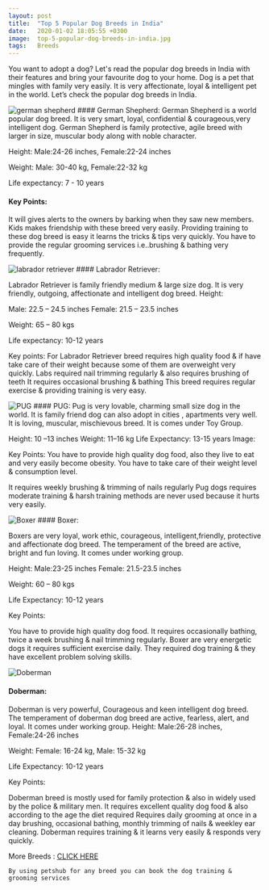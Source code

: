 ```yaml
---
layout: post
title:  "Top 5 Popular Dog Breeds in India"
date:   2020-01-02 18:05:55 +0300
image:  top-5-popular-dog-breeds-in-india.jpg
tags:   Breeds
---
```

You want to adopt a dog? Let's read the popular dog breeds in India with their features and bring your favourite dog to your home.
Dog is a pet that mingles with family very easily. It is very affectionate, loyal & intelligent pet in the world. Let’s check the popular dog breeds in India.

<img src="{{site.baseurl}}/images/german-shepherd.jpg" alt="german shepherd">
#### German Shepherd: 
German Shepherd is a world popular dog breed. It is very smart, loyal, confidential & courageous,very intelligent dog. German Shepherd is family protective, agile breed with larger in size, muscular body along with noble character.

Height:
Male:24-26 inches, Female:22-24 inches

Weight: 
Male: 30-40 kg, Female:22-32 kg

Life expectancy: 7 - 10 years

#### Key Points:

It will gives alerts to the owners by barking when they saw new members.
Kids makes friendship with these breed very easily.
Providing training to these dog breed is easy it learns the tricks & tips very quickly.
You have to provide the regular grooming services i.e..brushing & bathing very frequently.


<img src="{{site.baseurl}}/images/labrador-retriever.jpg" alt="labrador retriever">
#### Labrador Retriever: 

Labrador Retriever is family friendly medium & large size dog. It is very friendly, outgoing, affectionate and intelligent dog breed.
Height:

Male:  22.5 – 24.5 inches
Female: 21.5 – 23.5 inches 


Weight: 65 – 80 kgs

Life expectancy: 10-12 years


Key points:
For Labrador Retriever breed requires high quality food & if have take care of their weight because some of them are overweight very quickly.
Labs required nail trimming regularly & also requires brushing of teeth
It requires occasional brushing & bathing
This breed requires regular exercise & providing training is very easy.

<img src="{{site.baseurl}}/images/pug.jpg" alt="PUG">
#### PUG:
 Pug is very lovable, charming small size dog in the world. It is family friend dog can also adopt in cities , apartments very well. It is  loving, muscular, mischievous breed. It is comes under Toy Group.

Height: 10 –13 inches
Weight: 11–16 kg
Life Expectancy: 13-15 years
Image:
 
Key Points:
You have to provide high quality dog food,  also they live to eat and very easily become obesity. You have to take care of their weight level & consumption level.

It requires weekly brushing & trimming of nails regularly
Pug dogs requires moderate training & harsh training methods are never used because it hurts very easily.

<img src="{{site.baseurl}}/images/boxer.jpg" alt="Boxer">
#### Boxer:

Boxers are very loyal, work ethic, courageous, intelligent,friendly, protective and affectionate dog breed. The temperament of the breed are active, bright and fun loving. It comes under working group.

Height: 
Male:23-25 inches
Female: 21.5-23.5 inches

Weight: 60 – 80 kgs

Life Expectancy: 10-12 years

Key Points:  

You have to provide high quality dog food.
It requires occasionally bathing, twice a week brushing & nail trimming regularly.
Boxer are very energetic dogs it requires sufficient exercise daily.
They required dog training & they have excellent problem solving skills.


<img src="{{site.baseurl}}/images/doberman.jpg" alt="Doberman">

#### Doberman: 
Doberman is very powerful, Courageous and keen intelligent dog breed. The temperament of doberman dog breed are active, fearless, alert, and loyal. It comes under working group.
Height: 
Male:26-28 inches, Female:24-26 inches

Weight: 
Female: 16-24 kg, Male: 15-32 kg

Life Expectancy: 10-12 years

Key Points:

Doberman breed is mostly used for family protection & also in widely used by the police & military men.
It requires excellent quality dog food & also according to the age the diet required
Requires daily grooming at once in a day brushing, occasional bathing, monthly trimming of nails & weekley ear cleaning.
Doberman requires training & it learns very easily & responds very quickly.

More Breeds : <a href="https://www.petshub.in/dog-breeds" target="_blank">CLICK HERE</a>

``By using petshub for any breed you can book the dog training & grooming services``
